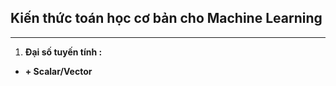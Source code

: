 ## Kiến thức toán học cơ bản cho Machine Learning

---------------------------------------------------

1. **Đại số tuyến tính :**

* **+ Scalar/Vector**
